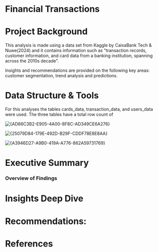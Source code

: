 # Financial Transactions

# Project Background

This analysis is made using a data set from Kaggle by CaixaBank Tech & Nuwe(2024) and it contains information such as "transaction records, customer information, and card data from a banking institution, spanning across the 2010s decade".

Insights and recommendations are provided on the following key areas: customer segmentation, trend analysis and predictions. 

# Data Structure & Tools

For this analyses the tables cards_data, transaction_data, and users_data were used. The three tables have a total row count of 

![{AD66C3B2-E905-4A00-8F8C-AD349CE6A276}](https://github.com/user-attachments/assets/f46f2a47-8a1d-4cc9-b4d9-296f9ad366fb)

![{25079D84-179E-492D-B29F-CDDF78E8E8AA}](https://github.com/user-attachments/assets/c6f331cd-fd13-491f-8367-0e9f33643474)

![{A3946D27-A9B0-419A-A776-862A59731769}](https://github.com/user-attachments/assets/b4550ef6-6eba-46c8-a3a9-dbaf6806ef50)


# Executive Summary

### Overview of Findings


# Insights Deep Dive


# Recommendations:

# References 
